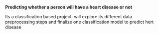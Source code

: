 <b> Predicting whether a person will have a heart disease or not</b>
<p> Its a classification based project. will explore its different data preprocessing steps and finalize one classification model to predict hert disease</p>
